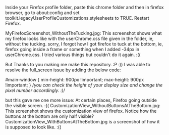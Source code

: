 Inside your Firefox profile folder, paste this chrome folder and then in firefox browser, go to about:config and set toolkit.legacyUserProfileCustomizations.stylesheets to TRUE. Restart Firefox.

MyFirefoxScreenshot_WithoutTheTucking.jpg: This screenshot shows what my firefox looks like with the userChrome.css file given in the folder, ie, without the tucking.
sorry, I forgot how I got firefox to tuck at the bottom, ie, firefox going inside a frame or something when I added -34px in userChrome.css. I tried various things but couldn't do it again. :((

But Thanks to you making me make this repository. :P :)) I was able to resolve the full_screen issue by adding the below code:

#main-window {
    min-height: 900px !important;
    max-height: 900px !important;
} /*you can check the height of your display size and change the pixel number accordingly. :)*/

but this gave me one more issue: At certain places, Firefox going outside the visible screen. :((
CustomizationView_WithoutButtonsAtTheBottom.jpg: This screenshot shows the customization view of firefox. Notice how the buttons at the bottom are only half visible?
CustomizationView_WithButtonsAtTheBottom.jpg is a screenshot of how it is supposed to look like. :((
